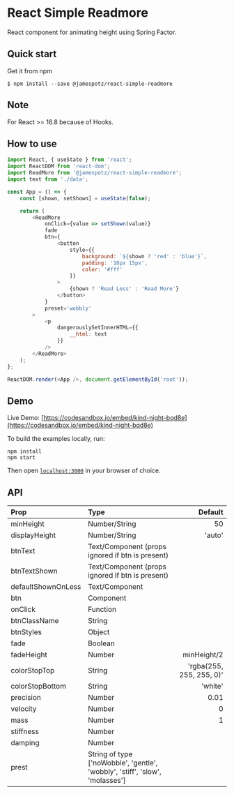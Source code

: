 # React Simple Readmore

React component for animating height using Spring Factor.

## Quick start

Get it from npm

```
$ npm install --save @jamespotz/react-simple-readmore
```

## Note

For React >= 16.8 because of Hooks.

## How to use

```javascript
import React, { useState } from 'react';
import ReactDOM from 'react-dom';
import ReadMore from '@jamespotz/react-simple-readmore';
import text from './data';

const App = () => {
	const [shown, setShown] = useState(false);

	return (
		<ReadMore
			onClick={value => setShown(value)}
			fade
			btn={
				<button
					style={{
						background: `${shown ? 'red' : 'blue'}`,
						padding: '10px 15px',
						color: '#fff'
					}}
				>
					{shown ? 'Read Less' : 'Read More'}
				</button>
			}
			preset='wobbly'
		>
			<p
				dangerouslySetInnerHTML={{
					__html: text
				}}
			/>
		</ReadMore>
	);
};

ReactDOM.render(<App />, document.getElementById('root'));
```

## Demo

Live Demo: [https://codesandbox.io/embed/kind-night-bqd8e](https://codesandbox.io/embed/kind-night-bqd8e)

To build the examples locally, run:

```
npm install
npm start
```

Then open [`localhost:3000`](http://localhost:3000) in your browser of choice.

## API

| Prop               | Type                                                                         |                  Default |
| :----------------- | :--------------------------------------------------------------------------- | -----------------------: |
| minHeight          | Number/String                                                                |                       50 |
| displayHeight      | Number/String                                                                |                   'auto' |
| btnText            | Text/Component (props ignored if btn is present)                             |                          |
| btnTextShown       | Text/Component (props ignored if btn is present)                             |                          |
| defaultShownOnLess | Text/Component                                                               |                          |
| btn                | Component                                                                    |                          |
| onClick            | Function                                                                     |                          |
| btnClassName       | String                                                                       |                          |
| btnStyles          | Object                                                                       |                          |
| fade               | Boolean                                                                      |                          |
| fadeHeight         | Number                                                                       |              minHeight/2 |
| colorStopTop       | String                                                                       | 'rgba(255, 255, 255, 0)' |
| colorStopBottom    | String                                                                       |                  'white' |
| precision          | Number                                                                       |                     0.01 |
| velocity           | Number                                                                       |                        0 |
| mass               | Number                                                                       |                        1 |
| stiffness          | Number                                                                       |                          |
| damping            | Number                                                                       |                          |
| prest              | String of type ['noWobble', 'gentle', 'wobbly', 'stiff', 'slow', 'molasses'] |                          |
